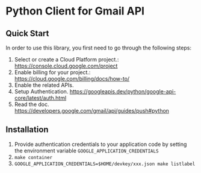 
Python Client for Gmail API
==================================


Quick Start
-----------

In order to use this library, you first need to go through the following steps:

1. Select or create a Cloud Platform project.: https://console.cloud.google.com/project
2. Enable billing for your project.: https://cloud.google.com/billing/docs/how-to/
3. Enable the related APIs.
4. Setup Authentication. https://googleapis.dev/python/google-api-core/latest/auth.html
5. Read the doc. https://developers.google.com/gmail/api/guides/push#python

Installation
-----------
1. Provide authentication credentials to your application code by setting the environment variable `GOOGLE_APPLICATION_CREDENTIALS`
2. `make container`
3. `GOOGLE_APPLICATION_CREDENTIALS=$HOME/devkey/xxx.json make listlabel`

